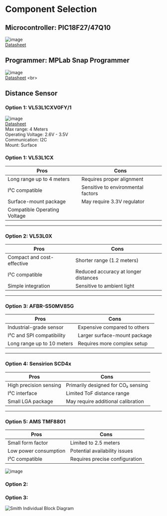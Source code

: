 # Component Selection
## Microcontroller: PIC18F27/47Q10
![image](https://github.com/user-attachments/assets/75a595da-e7bf-443a-b91f-c7affd50d812) <br>
[Datasheet](https://arizonastateu-my.sharepoint.com/:b:/g/personal/jasmi157_sundevils_asu_edu/EY412CZrEBFCm1RPcBUdK0ABFQC27qYPnXhWjqNXUzvurw?e=bMb4OQ) <br>

## Programmer: MPLab Snap Programmer 
![image](https://github.com/user-attachments/assets/1ad9faf8-0440-4068-9b8d-6f026b02ac68) <br>
[Datasheet]([https://arizonastateu-my.sharepoint.com/:b:/g/personal/jasmi157_sundevils_asu_edu/EY412CZrEBFCm1RPcBUdK0ABFQC27qYPnXhWjqNXUzvurw?e=bMb4OQ](https://arizonastateu-my.sharepoint.com/:b:/g/personal/jasmi157_sundevils_asu_edu/EQGcT4hhqEpHhpjXQ1mo-LEBesul2oAfO8pAhaCQ58yQCQ?e=vgC0Pv)) <br>

## Distance Sensor
### Option 1: VL53L1CXV0FY/1
![image](https://github.com/user-attachments/assets/22add513-4aa3-4a45-926c-3bb4cddefcbf) <br>
[Datasheet](https://arizonastateu-my.sharepoint.com/:b:/g/personal/jasmi157_sundevils_asu_edu/EbF6q-VkyolOulMk80JgWMkB3oZ_hcvkSHapQ7gW-guFWQ?e=OiwQhq "Datasheet Link") <br>
Max range: 4 Meters <br>
Operating Voltage: 2.6V - 3.5V <br>
Communication: I2C <br>
Mount: Surface <br>
### **Option 1: VL53L1CX**
| **Pros**                   | **Cons**                   |
|----------------------------|-----------------------------|
| Long range up to 4 meters   | Requires proper alignment   |
| I²C compatible              | Sensitive to environmental factors |
| Surface-mount package       | May require 3.3V regulator  |
| Compatible Operating Voltage|

---

### **Option 2: VL53L0X**
| **Pros**                   | **Cons**                   |
|----------------------------|-----------------------------|
| Compact and cost-effective  | Shorter range (1.2 meters)  |
| I²C compatible              | Reduced accuracy at longer distances |
| Simple integration          | Sensitive to ambient light  |

---

### **Option 3: AFBR-S50MV85G**
| **Pros**                   | **Cons**                   |
|----------------------------|-----------------------------|
| Industrial-grade sensor     | Expensive compared to others |
| I²C and SPI compatibility   | Larger surface-mount package |
| Long range up to 10 meters  | Requires more complex setup |

---

### **Option 4: Sensirion SCD4x**
| **Pros**                   | **Cons**                   |
|----------------------------|-----------------------------|
| High precision sensing      | Primarily designed for CO₂ sensing |
| I²C interface               | Limited ToF distance range  |
| Small LGA package           | May require additional calibration |

---

### **Option 5: AMS TMF8801**
| **Pros**                   | **Cons**                   |
|----------------------------|-----------------------------|
| Small form factor           | Limited to 2.5 meters       |
| Low power consumption       | Potential availability issues |
| I²C compatible              | Requires precise configuration |


![image](https://github.com/user-attachments/assets/c8e1a7ac-492f-433f-a816-04dea4397ca5)

### Option 2:
### Option 3: 

 


![Smith Individual Block Diagram](https://github.com/user-attachments/assets/205f7cd8-9876-49a6-9849-721d542834f1)
